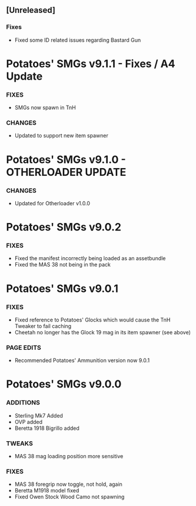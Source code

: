 
## [Unreleased]

### Fixes
- Fixed some ID related issues regarding Bastard Gun


# Potatoes' SMGs v9.1.1 - Fixes / A4 Update

### FIXES
- SMGs now spawn in TnH

### CHANGES
- Updated to support new item spawner

# Potatoes' SMGs v9.1.0 - OTHERLOADER UPDATE

### CHANGES
- Updated for Otherloader v1.0.0

# Potatoes' SMGs v9.0.2

### FIXES
- Fixed the manifest incorrectly being loaded as an assetbundle
- Fixed the MAS 38 not being in the pack

# Potatoes' SMGs v9.0.1

### FIXES
- Fixed reference to Potatoes' Glocks which would cause the TnH Tweaker to fail caching
- Cheetah no longer has the Glock 19 mag in its item spawner (see above)

### PAGE EDITS
- Recommended Potatoes' Ammunition version now 9.0.1


# Potatoes' SMGs v9.0.0

### ADDITIONS
- Sterling Mk7 Added
- OVP added
- Beretta 1918 Bigrillo added

### TWEAKS
- MAS 38 mag loading position more sensitive

### FIXES
- MAS 38 foregrip now toggle, not hold, again
- Beretta M1918 model fixed
- Fixed Owen Stock Wood Camo not spawning
